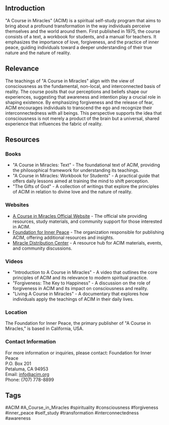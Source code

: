 ## Introduction
"A Course in Miracles" (ACIM) is a spiritual self-study program that aims to bring about a profound transformation in the way individuals perceive themselves and the world around them. First published in 1975, the course consists of a text, a workbook for students, and a manual for teachers. It emphasizes the importance of love, forgiveness, and the practice of inner peace, guiding individuals toward a deeper understanding of their true nature and the nature of reality.

## Relevance
The teachings of "A Course in Miracles" align with the view of consciousness as the fundamental, non-local, and interconnected basis of reality. The course posits that our perceptions and beliefs shape our experiences, suggesting that awareness and intention play a crucial role in shaping existence. By emphasizing forgiveness and the release of fear, ACIM encourages individuals to transcend the ego and recognize their interconnectedness with all beings. This perspective supports the idea that consciousness is not merely a product of the brain but a universal, shared experience that influences the fabric of reality.

## Resources

### Books
- "A Course in Miracles: Text" - The foundational text of ACIM, providing the philosophical framework for understanding its teachings.
- "A Course in Miracles: Workbook for Students" - A practical guide that offers daily lessons aimed at training the mind to shift perception.
- "The Gifts of God" - A collection of writings that explore the principles of ACIM in relation to divine love and the nature of reality.

### Websites
- [A Course in Miracles Official Website](https://www.acim.org) - The official site providing resources, study materials, and community support for those interested in ACIM.
- [Foundation for Inner Peace](https://www.acim.org) - The organization responsible for publishing ACIM, offering additional resources and insights.
- [Miracle Distribution Center](https://www.miracles.org) - A resource hub for ACIM materials, events, and community discussions.

### Videos
- "Introduction to A Course in Miracles" - A video that outlines the core principles of ACIM and its relevance to modern spiritual practice.
- "Forgiveness: The Key to Happiness" - A discussion on the role of forgiveness in ACIM and its impact on consciousness and reality.
- "Living A Course in Miracles" - A documentary that explores how individuals apply the teachings of ACIM in their daily lives.

### Location
The Foundation for Inner Peace, the primary publisher of "A Course in Miracles," is based in California, USA. 

### Contact Information
For more information or inquiries, please contact:
Foundation for Inner Peace  
P.O. Box 201  
Petaluma, CA 94953  
Email: info@acim.org  
Phone: (707) 778-8899  

## Tags
#ACIM #A_Course_in_Miracles #spirituality #consciousness #forgiveness #inner_peace #self_study #transformation #interconnectedness #awareness
